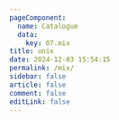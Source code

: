 ```yaml
---
pageComponent:
  name: Catalogue
  data:
    key: 07.mix
title: unix
date: 2024-12-03 15:54:15
permalink: /mix/
sidebar: false
article: false
comment: false
editLink: false
---
```

